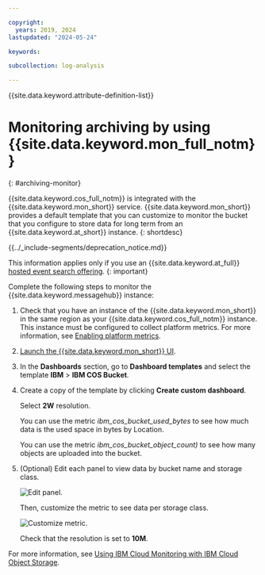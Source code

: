 ```yaml
---

copyright:
  years: 2019, 2024
lastupdated: "2024-05-24"

keywords:

subcollection: log-analysis

---
```


{{site.data.keyword.attribute-definition-list}}


# Monitoring archiving by using {{site.data.keyword.mon_full_notm}}
{: #archiving-monitor}

{{site.data.keyword.cos_full_notm}} is integrated with the {{site.data.keyword.mon_short}} service. {{site.data.keyword.mon_short}} provides a default template that you can customize to monitor the bucket that you configure to store data for long term from an {{site.data.keyword.at_short}} instance.
{: shortdesc}

<!-- common deprecation notice -->
{{../_include-segments/deprecation_notice.md}}

This information applies only if you use an {{site.data.keyword.at_full}} [hosted event search offering](/docs/activity-tracker?topic=activity-tracker-service_plan).
{: important}


Complete the following steps to monitor the {{site.data.keyword.messagehub}} instance:

1. Check that you have an instance of the {{site.data.keyword.mon_short}} in the same region as your {{site.data.keyword.cos_full_notm}} instance. This instance must be configured to collect platform metrics. For more information, see [Enabling platform metrics](/docs/monitoring?topic=monitoring-platform_metrics_enabling).

2. [Launch the {{site.data.keyword.mon_short}} UI](/docs/monitoring?topic=monitoring-launch).

3. In the **Dashboards** section, go to **Dashboard templates** and select the template **IBM** > **IBM COS Bucket**.

4. Create a copy of the template by clicking **Create custom dashboard**.

    Select **2W** resolution.

    You can use the metric *ibm_cos_bucket_used_bytes* to see how much data is the used space in bytes by Location.

    You can use the metric *ibm_cos_bucket_object_count)* to see how many objects are uploaded into the bucket.

5. (Optional) Edit each panel to view data by bucket name and storage class.

    ![Edit panel.](../images/archive-monitor-1.png "Edit panel")

    Then, customize the metric to see data per storage class.

    ![Customize metric.](../images/archive-monitor-2.png "Customize metric")

    Check that the resolution is set to **10M**.


For more information, see [Using IBM Cloud Monitoring with IBM Cloud Object Storage](/docs/cloud-object-storage?topic=cloud-object-storage-mm-cos-integration).
